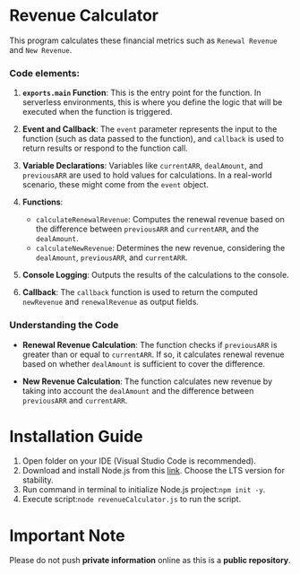 # Revenue Calculator
This program calculates these financial metrics such as `Renewal Revenue` and `New Revenue`.

### Code elements:

1. **`exports.main` Function**: This is the entry point for the function. In serverless environments, this is where you define the logic that will be executed when the function is triggered.

2. **Event and Callback**: The `event` parameter represents the input to the function (such as data passed to the function), and `callback` is used to return results or respond to the function call.

3. **Variable Declarations**: Variables like `currentARR`, `dealAmount`, and `previousARR` are used to hold values for calculations. In a real-world scenario, these might come from the `event` object.

4. **Functions**:
   - `calculateRenewalRevenue`: Computes the renewal revenue based on the difference between `previousARR` and `currentARR`, and the `dealAmount`.
   - `calculateNewRevenue`: Determines the new revenue, considering the `dealAmount`, `previousARR`, and `currentARR`.

5. **Console Logging**: Outputs the results of the calculations to the console.

6. **Callback**: The `callback` function is used to return the computed `newRevenue` and `renewalRevenue` as output fields.

### Understanding the Code

- **Renewal Revenue Calculation**: The function checks if `previousARR` is greater than or equal to `currentARR`. If so, it calculates renewal revenue based on whether `dealAmount` is sufficient to cover the difference.
  
- **New Revenue Calculation**: The function calculates new revenue by taking into account the `dealAmount` and the difference between `previousARR` and `currentARR`.

# Installation Guide

1. Open folder on your IDE (Visual Studio Code is recommended).
2. Download and install Node.js from this [link](nodejs.org "nodejs.org"). Choose the LTS version for stability.
3. Run command in terminal to initialize Node.js project:```npm init -y```.
4. Execute script:```node revenueCalculator.js``` to run the script.

# Important Note
Please do not push **private information** online as this is a **public repository**.